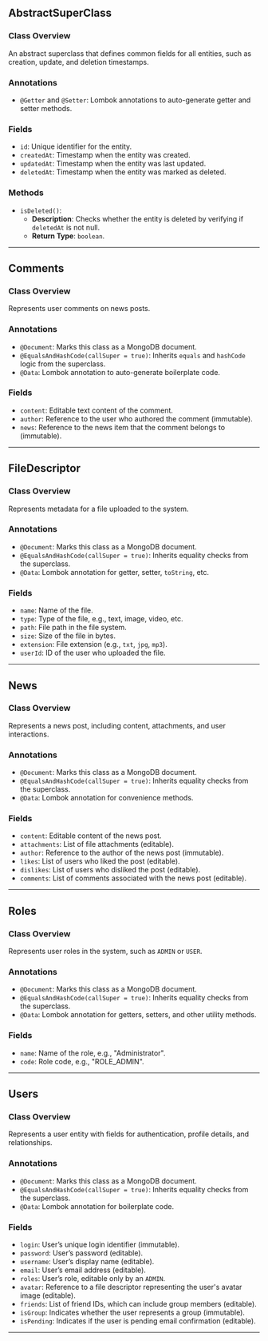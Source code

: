 ## **AbstractSuperClass**

### **Class Overview**
An abstract superclass that defines common fields for all entities, such as creation, update, and deletion timestamps.

### **Annotations**
- `@Getter` and `@Setter`: Lombok annotations to auto-generate getter and setter methods.

### **Fields**
- `id`: Unique identifier for the entity.
- `createdAt`: Timestamp when the entity was created.
- `updatedAt`: Timestamp when the entity was last updated.
- `deletedAt`: Timestamp when the entity was marked as deleted.

### **Methods**
- `isDeleted()`:
    - **Description**: Checks whether the entity is deleted by verifying if `deletedAt` is not null.
    - **Return Type**: `boolean`.

---

## **Comments**

### **Class Overview**
Represents user comments on news posts.

### **Annotations**
- `@Document`: Marks this class as a MongoDB document.
- `@EqualsAndHashCode(callSuper = true)`: Inherits `equals` and `hashCode` logic from the superclass.
- `@Data`: Lombok annotation to auto-generate boilerplate code.

### **Fields**
- `content`: Editable text content of the comment.
- `author`: Reference to the user who authored the comment (immutable).
- `news`: Reference to the news item that the comment belongs to (immutable).

---

## **FileDescriptor**

### **Class Overview**
Represents metadata for a file uploaded to the system.

### **Annotations**
- `@Document`: Marks this class as a MongoDB document.
- `@EqualsAndHashCode(callSuper = true)`: Inherits equality checks from the superclass.
- `@Data`: Lombok annotation for getter, setter, `toString`, etc.

### **Fields**
- `name`: Name of the file.
- `type`: Type of the file, e.g., text, image, video, etc.
- `path`: File path in the file system.
- `size`: Size of the file in bytes.
- `extension`: File extension (e.g., `txt`, `jpg`, `mp3`).
- `userId`: ID of the user who uploaded the file.

---

## **News**

### **Class Overview**
Represents a news post, including content, attachments, and user interactions.

### **Annotations**
- `@Document`: Marks this class as a MongoDB document.
- `@EqualsAndHashCode(callSuper = true)`: Inherits equality checks from the superclass.
- `@Data`: Lombok annotation for convenience methods.

### **Fields**
- `content`: Editable content of the news post.
- `attachments`: List of file attachments (editable).
- `author`: Reference to the author of the news post (immutable).
- `likes`: List of users who liked the post (editable).
- `dislikes`: List of users who disliked the post (editable).
- `comments`: List of comments associated with the news post (editable).

---

## **Roles**

### **Class Overview**
Represents user roles in the system, such as `ADMIN` or `USER`.

### **Annotations**
- `@Document`: Marks this class as a MongoDB document.
- `@EqualsAndHashCode(callSuper = true)`: Inherits equality checks from the superclass.
- `@Data`: Lombok annotation for getters, setters, and other utility methods.

### **Fields**
- `name`: Name of the role, e.g., "Administrator".
- `code`: Role code, e.g., "ROLE_ADMIN".

---

## **Users**

### **Class Overview**
Represents a user entity with fields for authentication, profile details, and relationships.

### **Annotations**
- `@Document`: Marks this class as a MongoDB document.
- `@EqualsAndHashCode(callSuper = true)`: Inherits equality checks from the superclass.
- `@Data`: Lombok annotation for boilerplate code.

### **Fields**
- `login`: User’s unique login identifier (immutable).
- `password`: User’s password (editable).
- `username`: User’s display name (editable).
- `email`: User’s email address (editable).
- `roles`: User’s role, editable only by an `ADMIN`.
- `avatar`: Reference to a file descriptor representing the user's avatar image (editable).
- `friends`: List of friend IDs, which can include group members (editable).
- `isGroup`: Indicates whether the user represents a group (immutable).
- `isPending`: Indicates if the user is pending email confirmation (editable).

---